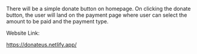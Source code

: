 There will be a simple donate button on homepage. On clicking the donate button, the user will land on the payment page where user can select the amount to be paid and the payment type.


Website Link:

https://donateus.netlify.app/
